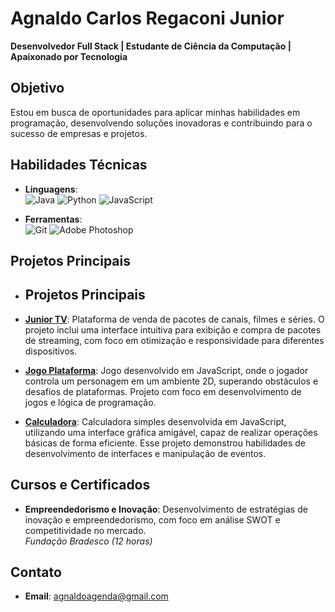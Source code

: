 # Agnaldo Carlos Regaconi Junior
**Desenvolvedor Full Stack | Estudante de Ciência da Computação | Apaixonado por Tecnologia**

## Objetivo
Estou em busca de oportunidades para aplicar minhas habilidades em programação, desenvolvendo soluções inovadoras e contribuindo para o sucesso de empresas e projetos.

## Habilidades Técnicas
- **Linguagens**:  
 ![Java](https://img.shields.io/badge/Java-ED8B00?style=for-the-badge&logo=java&logoColor=white)
 ![Python](https://img.shields.io/badge/Python-3670A0?style=for-the-badge&logo=python&logoColor=ffdd54)
 ![JavaScript](https://img.shields.io/badge/JavaScript-F7DF1E?style=for-the-badge&logo=javascript&logoColor=black)

- **Ferramentas**:  
 ![Git](https://img.shields.io/badge/Git-F05032?style=for-the-badge&logo=git&logoColor=white)
 ![Adobe Photoshop](https://img.shields.io/badge/Adobe%20Photoshop-31A8FF?style=for-the-badge&logo=adobe%20photoshop&logoColor=white)



## Projetos Principais
- ## Projetos Principais

- [**Junior TV**](https://www.juniortv.com.br): Plataforma de venda de pacotes de canais, filmes e séries. O projeto inclui uma interface intuitiva para exibição e compra de pacotes de streaming, com foco em otimização e responsividade para diferentes dispositivos.

- [**Jogo Plataforma**](https://github.com/AgnaldoCarlos/Projetos/blob/main/Jogo_Plataforma): Jogo desenvolvido em JavaScript, onde o jogador controla um personagem em um ambiente 2D, superando obstáculos e desafios de plataformas. Projeto com foco em desenvolvimento de jogos e lógica de programação.

- [**Calculadora**](https://github.com/AgnaldoCarlos/Projetos/blob/main/calculadora): Calculadora simples desenvolvida em JavaScript, utilizando uma interface gráfica amigável, capaz de realizar operações básicas de forma eficiente. Esse projeto demonstrou habilidades de desenvolvimento de interfaces e manipulação de eventos.


## Cursos e Certificados
- **Empreendedorismo e Inovação**: Desenvolvimento de estratégias de inovação e empreendedorismo, com foco em análise SWOT e competitividade no mercado.  
  *Fundação Bradesco (12 horas)*
  

## Contato
- **Email**: agnaldoagenda@gmail.com


